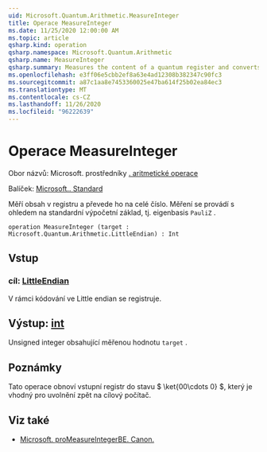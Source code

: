 ```yaml
---
uid: Microsoft.Quantum.Arithmetic.MeasureInteger
title: Operace MeasureInteger
ms.date: 11/25/2020 12:00:00 AM
ms.topic: article
qsharp.kind: operation
qsharp.namespace: Microsoft.Quantum.Arithmetic
qsharp.name: MeasureInteger
qsharp.summary: Measures the content of a quantum register and converts it to an integer. The measurement is performed with respect to the standard computational basis, i.e., the eigenbasis of `PauliZ`.
ms.openlocfilehash: e3ff06e5cbb2ef8a63e4ad12308b382347c90fc3
ms.sourcegitcommit: a87c1aa8e7453360025e47ba614f25b02ea84ec3
ms.translationtype: MT
ms.contentlocale: cs-CZ
ms.lasthandoff: 11/26/2020
ms.locfileid: "96222639"
---
```

# <a name="measureinteger-operation"></a>Operace MeasureInteger

Obor názvů: Microsoft. prostředníky [. aritmetické operace](xref:Microsoft.Quantum.Arithmetic)

Balíček: [Microsoft.. Standard](https://nuget.org/packages/Microsoft.Quantum.Standard)


Měří obsah v registru a převede ho na celé číslo. Měření se provádí s ohledem na standardní výpočetní základ, tj. eigenbasis `PauliZ` .

```qsharp
operation MeasureInteger (target : Microsoft.Quantum.Arithmetic.LittleEndian) : Int
```


## <a name="input"></a>Vstup

### <a name="target--littleendian"></a>cíl: [LittleEndian](xref:Microsoft.Quantum.Arithmetic.LittleEndian)

V rámci kódování ve Little endian se registruje.



## <a name="output--int"></a>Výstup: [int](xref:microsoft.quantum.lang-ref.int)

Unsigned integer obsahující měřenou hodnotu `target` .

## <a name="remarks"></a>Poznámky

Tato operace obnoví vstupní registr do stavu $ \ket{00\cdots 0} $, který je vhodný pro uvolnění zpět na cílový počítač.

## <a name="see-also"></a>Viz také

- [Microsoft. proMeasureIntegerBE. Canon.](xref:Microsoft.Quantum.Canon.MeasureIntegerBE)
